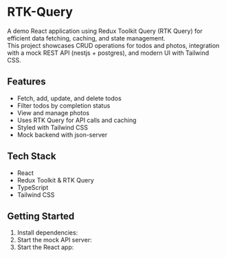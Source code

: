 # RTK-Query

A demo React application using Redux Toolkit Query (RTK Query) for efficient data fetching, caching, and state management.  
This project showcases CRUD operations for todos and photos, integration with a mock REST API (nestjs + postgres), and modern UI with Tailwind CSS.

## Features

- Fetch, add, update, and delete todos
- Filter todos by completion status
- View and manage photos
- Uses RTK Query for API calls and caching
- Styled with Tailwind CSS
- Mock backend with json-server

## Tech Stack

- React
- Redux Toolkit & RTK Query
- TypeScript
- Tailwind CSS

## Getting Started

1. Install dependencies:
2. Start the mock API server:
3. Start the React app:
